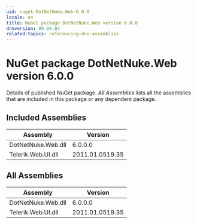 ```yaml
---
uid: nuget-DotNetNuke.Web-6.0.0
locale: en
title: NuGet package DotNetNuke.Web version 6.0.0
dnnversion: 09.04.04
related-topics: referencing-dnn-assemblies
---
```


# NuGet package DotNetNuke.Web version 6.0.0
Details of published NuGet package.
*All Assemblies* lists all the assemblies that are included in this package or any dependent package.

## Included Assemblies

|Assembly|Version|
|---|---|
|DotNetNuke.Web.dll|6.0.0.0|
|Telerik.Web.UI.dll|2011.01.0519.35|

## All Assemblies

|Assembly|Version|
|---|---|
|DotNetNuke.Web.dll|6.0.0.0|
|Telerik.Web.UI.dll|2011.01.0519.35|

